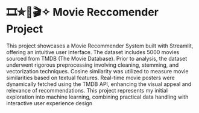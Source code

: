 # 🎞️✮🍿🎬✧ Movie Reccomender Project 
This project showcases a Movie Recommender System built with Streamlit, offering an intuitive user interface. The dataset includes 5000 movies sourced from TMDB (The Movie Database). Prior to analysis, the dataset underwent rigorous preprocessing involving cleaning, stemming, and vectorization techniques. Cosine similarity was utilized to measure movie similarities based on textual features. Real-time movie posters were dynamically fetched using the TMDB API, enhancing the visual appeal and relevance of recommendations. This project represents my initial exploration into machine learning, combining practical data handling with interactive user experience design
